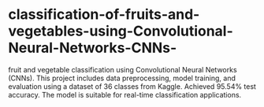 # classification-of-fruits-and-vegetables-using-Convolutional-Neural-Networks-CNNs-
fruit and vegetable classification using Convolutional Neural Networks (CNNs). This project includes data preprocessing, model training, and evaluation using a dataset of 36 classes from Kaggle. Achieved 95.54% test accuracy. The model is suitable for real-time classification applications.
